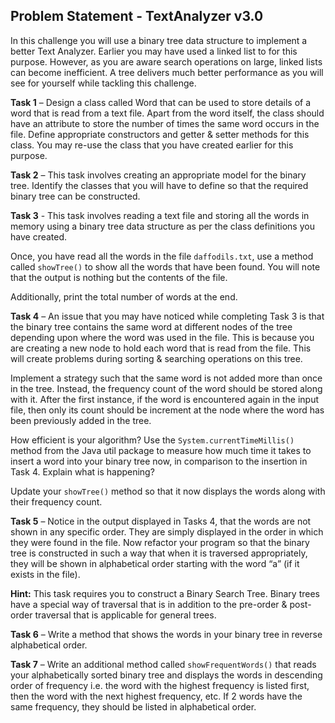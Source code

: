 ## Problem Statement - TextAnalyzer v3.0

In this challenge you will use a binary tree data structure to implement a better Text Analyzer. Earlier you may have used a linked list to for this purpose. However, as you are aware search operations on large, linked lists can become inefficient. A tree delivers much better performance as you will see for yourself while tackling this challenge.

**Task 1** – Design a class called Word that can be used to store details of a word that is read from a text file. Apart from the word itself, the class should have an attribute to store the number of times the same word occurs in the file. Define appropriate constructors and getter & setter methods for this class. You may re-use the class that you have created earlier for this purpose.

**Task 2** – This task involves creating an appropriate model for the binary tree. Identify the classes that you will have to define so that the required binary tree can be constructed. 

**Task 3** - This task involves reading a text file and storing all the words in memory using a binary tree data structure as per the class definitions you have created. 

Once, you have read all the words in the file `daffodils.txt`, use a method called `showTree()` to show all the words that have been found. You will note that the output is nothing but the contents of the file.

Additionally, print the total number of words at the end.

**Task 4** – An issue that you may have noticed while completing Task 3 is that the binary tree contains the same word at different nodes of the tree depending upon where the word was used in the file. This is because you are creating a new node to hold each word that is read from the file. This will create problems during sorting & searching operations on this tree.

Implement a strategy such that the same word is not added more than once in the tree. Instead, the frequency count of the word should be stored along with it. After the first instance, if the word is encountered again in the input file, then only its count should be increment at the node where the word has been previously added in the tree.

How efficient is your algorithm? Use the `System.currentTimeMillis()` method from the Java util package to measure how much time it takes to insert a word into your binary tree now, in comparison to the insertion in Task 4. Explain what is happening?

Update your `showTree()` method so that it now displays the words along with their frequency count.

**Task 5** – Notice in the output displayed in Tasks 4, that the words are not shown in any specific order. They are simply displayed in the order in which they were found in the file. Now refactor your program so that the binary tree is constructed in such a way that when it is traversed appropriately, they will be shown in alphabetical order starting with the word “a” (if it exists in the file).

**Hint:** This task requires you to construct a Binary Search Tree. Binary trees have a special way of traversal that is in addition to the pre-order & post-order traversal that is applicable for general trees. 

**Task 6** – Write a method that shows the words in your binary tree in reverse alphabetical order.

**Task 7** – Write an additional method called `showFrequentWords()` that reads your alphabetically sorted binary tree and displays the words in descending order of frequency i.e. the word with the highest frequency is listed first, then the word with the next highest frequency, etc. If 2 words have the same frequency, they should be listed in alphabetical order.
